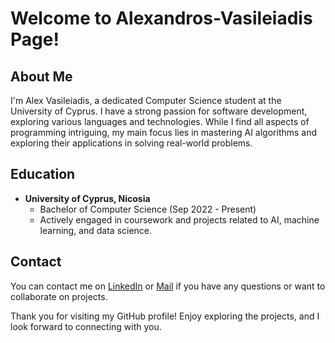 # Welcome to Alexandros-Vasileiadis Page!

## About Me
I'm Alex Vasileiadis, a dedicated Computer Science student at the University of Cyprus. I have a strong passion for software development, exploring various languages and technologies. While I find all aspects of programming intriguing, my main focus lies in mastering AI algorithms and exploring their applications in solving real-world problems.

## Education 

- **University of Cyprus, Nicosia**
  - Bachelor of Computer Science (Sep 2022 - Present)
  - Actively engaged in coursework and projects related to AI, machine learning, and data science.

## Contact
You can contact me on [LinkedIn](www.linkedin.com/in/alexandros-vasileiadis) or [Mail](alex.vasileiadis@icloud.com) if you have any questions or want to collaborate on projects.

Thank you for visiting my GitHub profile! Enjoy exploring the projects, and I look forward to connecting with you.
